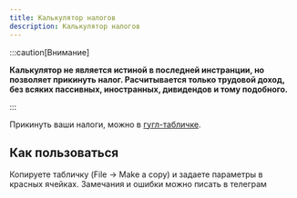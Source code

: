 ```yaml
---
title: Калькулятор налогов
description: Калькулятор налогов
---
```


:::caution[Внимание]

**Калькулятор не является истиной в последней инстранции, но позволяет прикинуть налог. Расчитывается только трудовой доход, без всяких пассивных, иностранных, дивидендов и тому подобного.**

:::

Прикинуть ваши налоги, можно в [гугл-табличке](https://docs.google.com/spreadsheets/d/1pfzP7qT1mZsBIkNCmQbLtFmF5BAyJdtyWonhC7wq-jM/edit).

## Как пользоваться

Копируете табличку (File -> Make a copy) и задаете параметры в красных ячейках. Замечания и ошибки можно писать в телеграм